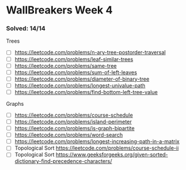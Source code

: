 # WallBreakers Week 4


### Solved: 14/14

Trees
- [ ] https://leetcode.com/problems/n-ary-tree-postorder-traversal
- [ ] https://leetcode.com/problems/leaf-similar-trees
- [ ] https://leetcode.com/problems/same-tree
- [ ] https://leetcode.com/problems/sum-of-left-leaves
- [ ] https://leetcode.com/problems/diameter-of-binary-tree
- [ ] https://leetcode.com/problems/longest-univalue-path
- [ ] https://leetcode.com/problems/find-bottom-left-tree-value

Graphs
- [ ] https://leetcode.com/problems/course-schedule
- [ ] https://leetcode.com/problems/island-perimeter
- [ ] https://leetcode.com/problems/is-graph-bipartite
- [ ] https://leetcode.com/problems/word-search
- [ ] https://leetcode.com/problems/longest-increasing-path-in-a-matrix
- [ ] Topological Sort https://leetcode.com/problems/course-schedule-ii
- [ ] Topological Sort https://www.geeksforgeeks.org/given-sorted-dictionary-find-precedence-characters/
